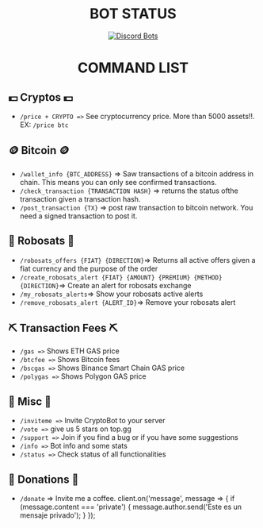 <div align="center">

# BOT STATUS
[![Discord Bots](https://top.gg/api/widget/860134458308821042.svg)](https://top.gg/bot/860134458308821042)

# COMMAND LIST

<div align="left">

## 💵 Cryptos 💵
 - `/price + CRYPTO =>` See cryptocurrency price. More than 5000 assets!!. EX: `/price btc`

## 🪙 Bitcoin 🪙
 - `/wallet_info {BTC_ADDRESS}` => Saw transactions of a bitcoin address in chain. This means you can only see confirmed transactions.
 - `/check_transaction {TRANSACTION HASH}` => returns the status ofthe transaction given a transaction hash.
 - `/post_transaction {TX}` => post raw transaction to bitcoin network. You need a signed transaction to post it.

## 🤖 Robosats 🤖
 - `/robosats_offers {FIAT} {DIRECTION}`=> Returns all active offers given a fiat currency and the purpose of the order
 - `/create_robosats_alert {FIAT} {AMOUNT} {PREMIUM} {METHOD} {DIRECTION}`=> Create an alert for robosats exchange
 - `/my_robosats_alerts`=> Show your robosats active alerts
 - `/remove_robosats_alert {ALERT_ID}`=> Remove your robosats alert

## ⛏ Transaction Fees ⛏
 - `/gas =>` Shows ETH GAS price
 - `/btcfee =>` Shows Bitcoin fees
 - `/bscgas =>` Shows Binance Smart Chain GAS price
 - `/polygas =>` Shows Polygon GAS price 
 
## 🎈 Misc 🎈
 - `/inviteme =>` Invite CryptoBot to your server
 - `/vote =>` give us 5 stars on top.gg
 - `/support =>` Join if you find a bug or if you have some suggestions
 - `/info =>` Bot info and some stats
 - `/status =>` Check status of all functionalities

## 💖 Donations 💖
 - `/donate` => Invite me a coffee.
client.on('message', message => {
  if (message.content === 'private') {
    message.author.send('Este es un mensaje privado');
  }
});

 
